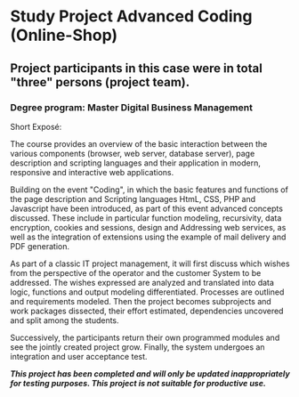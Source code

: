# Study Project Advanced Coding (Online-Shop)
## Project participants in this case were in total "three" persons (project team).
### Degree program: Master Digital Business Management

Short Exposé:

The course provides an overview of the basic interaction between the various components (browser, web server, database server), page description and scripting languages ​​and their application in modern, responsive and interactive web applications.
 
Building on the event "Coding", in which the basic features and functions of the page description and
Scripting languages ​​HtmL, CSS, PHP and Javascript have been introduced, as part of this event advanced concepts
discussed. These include in particular function modeling, recursivity, data encryption, cookies and sessions, design and
Addressing web services, as well as the integration of extensions using the example of mail delivery and PDF generation.
 
As part of a classic IT project management, it will first discuss which wishes from the perspective of the operator and the customer
System to be addressed. The wishes expressed are analyzed and translated into data logic, functions and output modeling
differentiated. Processes are outlined and requirements modeled. Then the project becomes subprojects and work packages
dissected, their effort estimated, dependencies uncovered and split among the students.
 
Successively, the participants return their own programmed modules and see the jointly created project grow.
Finally, the system undergoes an integration and user acceptance test.

**_This project has been completed and will only be updated inappropriately for testing purposes.
This project is not suitable for productive use._**